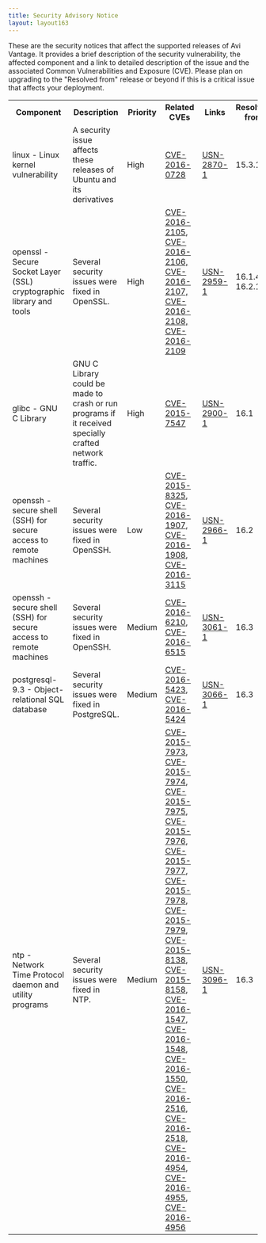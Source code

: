 ```yaml
---
title: Security Advisory Notice
layout: layout163
---
```

These are the security notices that affect the supported releases of Avi Vantage. It provides a brief description of the security vulnerability, the affected component and a link to detailed description of the issue and the associated Common Vulnerabilities and Exposure (CVE). Please plan on upgrading to the "Resolved from" release or beyond if this is a critical issue that affects your deployment.

<table class="table table-hover table table-bordered table-hover">  
<tbody>         
<tr>       
<th>Component
</th>
<th>Description
</th>
<th>Priority
</th>
<th>Related CVEs
</th>
<th>Links
</th>
<th>Resolved from
</th>
</tr>
<tr>       
<td>linux - Linux kernel vulnerability</td>
<td>A security issue affects these releases of Ubuntu and its derivatives</td>
<td>High</td>
<td><a href="https://people.canonical.com/~ubuntu-security/cve/2016/CVE-2016-0728.html">CVE-2016-0728</a></td>
<td><a href="http://www.ubuntu.com/usn/usn-2870-1/">USN-2870-1</a></td>
<td>15.3.1</td>
</tr>
<tr>       
<td>openssl - Secure Socket Layer (SSL) cryptographic library and tools</td>
<td>Several security issues were fixed in OpenSSL.</td>
<td>High</td>
<td><a href="http://people.canonical.com/~ubuntu-security/cve/2016/CVE-2016-2105.html">CVE-2016-2105</a>, <a href="http://people.canonical.com/~ubuntu-security/cve/2016/CVE-2016-2106.html">CVE-2016-2106, </a><a href="http://people.canonical.com/~ubuntu-security/cve/2016/CVE-2016-2107.html">CVE-2016-2107, </a><a href="http://people.canonical.com/~ubuntu-security/cve/2016/CVE-2016-2108.html">CVE-2016-2108, </a><a href="http://people.canonical.com/~ubuntu-security/cve/2016/CVE-2016-2109.html">CVE-2016-2109</a></td>
<td><a href="http://www.ubuntu.com/usn/usn-2959-1/">USN-2959-1</a></td>
<td>16.1.4, 16.2.1</td>
</tr>
<tr>       
<td>glibc - GNU C Library</td>
<td>GNU C Library could be made to crash or run programs if it received specially crafted network traffic.</td>
<td>High</td>
<td><a href="https://people.canonical.com/~ubuntu-security/cve/2015/CVE-2015-7547.html">CVE-2015-7547</a></td>
<td><a href="http://www.ubuntu.com/usn/usn-2900-1/">USN-2900-1</a></td>
<td>16.1</td>
</tr>
<tr>       
<td>openssh - secure shell (SSH) for secure access to remote machines</td>
<td>Several security issues were fixed in OpenSSH.</td>
<td>Low</td>
<td><a href="https://people.canonical.com/~ubuntu-security/cve/2015/CVE-2015-8325.html">CVE-2015-8325</a>, <a href="https://people.canonical.com/~ubuntu-security/cve/2016/CVE-2016-1907.html">CVE-2016-1907</a>, <a href="https://people.canonical.com/~ubuntu-security/cve/2016/CVE-2016-1908.html">CVE-2016-1908</a>, <a href="https://people.canonical.com/~ubuntu-security/cve/2016/CVE-2016-3115.html">CVE-2016-3115</a></td>
<td><a href="http://www.ubuntu.com/usn/usn-2966-1/">USN-2966-1</a></td>
<td>16.2</td>
</tr>
<tr>       
<td>openssh - secure shell (SSH) for secure access to remote machines</td>
<td>Several security issues were fixed in OpenSSH.</td>
<td>Medium</td>
<td><a href="https://people.canonical.com/~ubuntu-security/cve/2016/CVE-2016-6210.html">CVE-2016-6210</a>, <a href="https://people.canonical.com/~ubuntu-security/cve/2016/CVE-2016-6515.html">CVE-2016-6515</a></td>
<td><a href="http://www.ubuntu.com/usn/usn-3061-1/">USN-3061-1</a></td>
<td>16.3</td>
</tr>
<tr>       
<td>postgresql-9.3 - Object-relational SQL database</td>
<td>Several security issues were fixed in PostgreSQL.</td>
<td>Medium</td>
<td><a href="https://people.canonical.com/~ubuntu-security/cve/2016/CVE-2016-5423.html">CVE-2016-5423</a>, <a href="https://people.canonical.com/~ubuntu-security/cve/2016/CVE-2016-5424.html">CVE-2016-5424</a></td>
<td><a href="http://www.ubuntu.com/usn/usn-3066-1/">USN-3066-1</a></td>
<td>16.3</td>
</tr>
<tr>       
<td>ntp - Network Time Protocol daemon and utility programs</td>
<td>Several security issues were fixed in NTP.</td>
<td>Medium</td>
<td><a href="https://people.canonical.com/~ubuntu-security/cve/2015/CVE-2015-7973.html">CVE-2015-7973</a>, <a href="https://people.canonical.com/~ubuntu-security/cve/2015/CVE-2015-7974.html">CVE-2015-7974</a>, <a href="https://people.canonical.com/~ubuntu-security/cve/2015/CVE-2015-7975.html">CVE-2015-7975</a>, <a href="https://people.canonical.com/~ubuntu-security/cve/2015/CVE-2015-7976.html">CVE-2015-7976</a>, <a href="https://people.canonical.com/~ubuntu-security/cve/2015/CVE-2015-7977.html">CVE-2015-7977</a>, <a href="https://people.canonical.com/~ubuntu-security/cve/2015/CVE-2015-7978.html">CVE-2015-7978</a>, <a href="https://people.canonical.com/~ubuntu-security/cve/2015/CVE-2015-7979.html">CVE-2015-7979</a>, <a href="https://people.canonical.com/~ubuntu-security/cve/2015/CVE-2015-8138.html">CVE-2015-8138</a>, <a href="https://people.canonical.com/~ubuntu-security/cve/2015/CVE-2015-8158.html">CVE-2015-8158</a>, <a href="https://people.canonical.com/~ubuntu-security/cve/2016/CVE-2016-1547.html">CVE-2016-1547</a>, <a href="https://people.canonical.com/~ubuntu-security/cve/2016/CVE-2016-1548.html">CVE-2016-1548</a>, <a href="https://people.canonical.com/~ubuntu-security/cve/2016/CVE-2016-1550.html">CVE-2016-1550</a>, <a href="https://people.canonical.com/~ubuntu-security/cve/2016/CVE-2016-2516.html">CVE-2016-2516</a>, <a href="https://people.canonical.com/~ubuntu-security/cve/2016/CVE-2016-2518.html">CVE-2016-2518</a>, <a href="https://people.canonical.com/~ubuntu-security/cve/2016/CVE-2016-4954.html">CVE-2016-4954</a>, <a href="https://people.canonical.com/~ubuntu-security/cve/2016/CVE-2016-4955.html">CVE-2016-4955</a>, <a href="https://people.canonical.com/~ubuntu-security/cve/2016/CVE-2016-4956.html">CVE-2016-4956</a></td>
<td><a href="http://www.ubuntu.com/usn/usn-3096-1/">USN-3096-1</a></td>
<td>16.3</td>
</tr>
</tbody>
</table> 